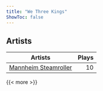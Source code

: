 ```yaml
---
title: "We Three Kings"
ShowToc: false
---
```


## Artists
Artists | Plays 
----- | -----: 
[Mannheim Steamroller](/artists/mannheim-steamroller-39605) | 10

{{< more >}}